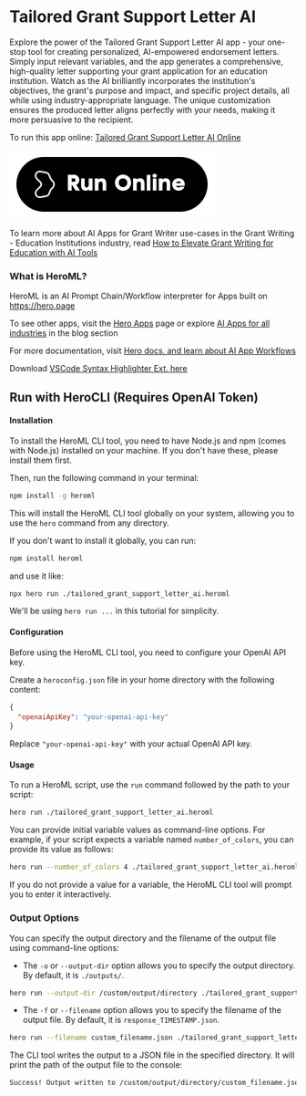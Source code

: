 # Tailored Grant Support Letter AI

Explore the power of the Tailored Grant Support Letter AI app - your one-stop tool for creating personalized, AI-empowered endorsement letters. Simply input relevant variables, and the app generates a comprehensive, high-quality letter supporting your grant application for an education institution. Watch as the AI brilliantly incorporates the institution's objectives, the grant's purpose and impact, and specific project details, all while using industry-appropriate language. The unique customization ensures the produced letter aligns perfectly with your needs, making it more persuasive to the recipient.

To run this app online: [Tailored Grant Support Letter AI Online](https://hero.page/app/tailored-grant-support-letter-ai-personalized-ai-grant-endorsement-letters/bFEkZ5LAYEDUuktfsCfo)

[![Run Tailored Grant Support Letter AI Online](/assets/run.svg)](https://hero.page/app/tailored-grant-support-letter-ai-personalized-ai-grant-endorsement-letters/bFEkZ5LAYEDUuktfsCfo)

To learn more about AI Apps for Grant Writer use-cases in the Grant Writing - Education Institutions industry, read [How to Elevate Grant Writing for Education with AI Tools](https://hero.page/blog/ai/grant-writing-education-institutions/how-to-elevate-grant-writing-for-education-with-ai-tools/170911)

### What is HeroML?
HeroML is an AI Prompt Chain/Workflow interpreter for Apps built on https://hero.page 

To see other apps, visit the [Hero Apps](https://hero.page/apps) page or explore [AI Apps for all industries](https://hero.page/blog) in the blog section

For more documentation, visit [Hero docs, and learn about AI App Workflows](https://hero.page/tutorials/introduction-to-heroml)

Download [VSCode Syntax Highlighter Ext. here](https://marketplace.visualstudio.com/items?itemName=hero-page.heroml)

## Run with HeroCLI (Requires OpenAI Token)

#### Installation

To install the HeroML CLI tool, you need to have Node.js and npm (comes with Node.js) installed on your machine. If you don't have these, please install them first. 

Then, run the following command in your terminal:

```bash
npm install -g heroml
```

This will install the HeroML CLI tool globally on your system, allowing you to use the `hero` command from any directory.

If you don't want to install it globally, you can run:

```bash
npm install heroml
```

and use it like:

```bash
npx hero run ./tailored_grant_support_letter_ai.heroml
```

We'll be using `hero run ...` in this tutorial for simplicity.

#### Configuration

Before using the HeroML CLI tool, you need to configure your OpenAI API key. 

Create a `heroconfig.json` file in your home directory with the following content:

```json
{
  "openaiApiKey": "your-openai-api-key"
}
```

Replace `"your-openai-api-key"` with your actual OpenAI API key.

#### Usage

To run a HeroML script, use the `run` command followed by the path to your script:

```bash
hero run ./tailored_grant_support_letter_ai.heroml
```

You can provide initial variable values as command-line options. For example, if your script expects a variable named `number_of_colors`, you can provide its value as follows:

```bash
hero run --number_of_colors 4 ./tailored_grant_support_letter_ai.heroml
```

If you do not provide a value for a variable, the HeroML CLI tool will prompt you to enter it interactively.

### Output Options

You can specify the output directory and the filename of the output file using command-line options:

- The `-o` or `--output-dir` option allows you to specify the output directory. By default, it is `./outputs/`.

```bash
hero run --output-dir /custom/output/directory ./tailored_grant_support_letter_ai.heroml
```

- The `-f` or `--filename` option allows you to specify the filename of the output file. By default, it is `response_TIMESTAMP.json`.

```bash
hero run --filename custom_filename.json ./tailored_grant_support_letter_ai.heroml
```

The CLI tool writes the output to a JSON file in the specified directory. It will print the path of the output file to the console:

```bash
Success! Output written to /custom/output/directory/custom_filename.json
```


